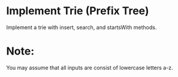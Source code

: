 # Implement Trie (Prefix Tree) 
Implement a trie with insert, search, and startsWith methods.

# Note:
You may assume that all inputs are consist of lowercase letters a-z.
